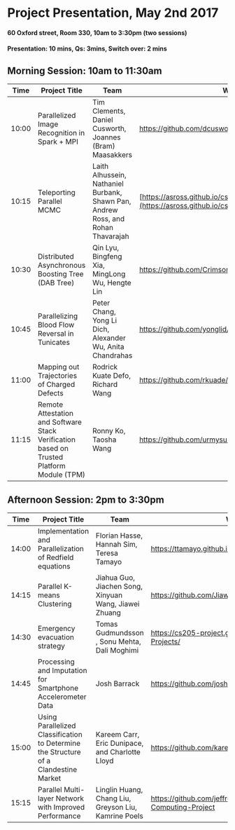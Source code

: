 # Project Presentation, May 2nd 2017
#### 60 Oxford street,  Room 330, 10am to 3:30pm (two sessions)
#### Presentation: 10 mins,  Qs:   3mins, Switch over:  2 mins 

## Morning Session: 10am to 11:30am

| Time | Project Title | Team | Website | Supervisor
| ------- | ------------ | --------- | -------- | -------- |
| 10:00  | Parallelized Image Recognition in Spark + MPI | Tim Clements, Daniel Cusworth, Joannes (Bram) Maasakkers | https://github.com/dcusworth/image_spark_mpi | Rafael | 
| 10:15  | Teleporting Parallel MCMC | Laith Alhussein, Nathaniel Burbank, Shawn Pan, Andrew Ross, and Rohan Thavarajah |[https://asross.github.io/cs205-project/](https://asross.github.io/cs205-project/) | WeiWei|
| 10:30  | Distributed Asynchronous Boosting Tree (DAB Tree)| Qin Lyu, Bingfeng Xia, MingLong Wu, Hengte Lin | https://github.com/CrimsonInn/dab-tree | Rafael |
| 10:45  | Parallelizing Blood Flow Reversal in Tunicates | Peter Chang, Yong Li Dich, Alexander Wu, Anita Chandrahas |https://github.com/yonglid/CS205-Final-Project | Manju |
| 11:00  | Mapping out Trajectories of Charged Defects |Rodrick Kuate Defo, Richard Wang |  https://github.com/rkuade/CS205-project | Manju |
| 11:15 | Remote Attestation and Software Stack Verification based on Trusted Platform Module (TPM) | Ronny Ko, Taosha Wang|https://github.com/urmysunshine007/CS205_Final_project | Charles |


## Afternoon Session: 2pm to 3:30pm
| Time | Project Title | Team | Website | Supervisor
| ------- | ------------ | --------- | -------- | -------- |
| 14:00  | Implementation and Parallelization of  Redfield equations  | Florian Hasse, Hannah Sim, Teresa Tamayo| https://ttamayo.github.io/CS205_Redfield/ | Manju |
| 14:15  | Parallel K-means Clustering | Jiahua Guo, Jiachen Song, Xinyuan Wang, Jiawei Zhuang | https://github.com/JiaweiZhuang/CS205_final_project | WeiWei |
| 14:30  | Emergency evacuation strategy | Tomas Gudmundsson , Sonu Mehta, Dali Moghimi | https://cs205-project.github.io/CS205-Spring2017-Projects/ | Charles |
|14:45  | Processing and Imputation for Smartphone Accelerometer Data |Josh Barrack | https://github.com/josh-barback/CS205_project | Manju |
| 15:00  | Using Parallelized Classification to Determine the Structure of a Clandestine Market| Kareem Carr, Eric Dunipace, and Charlotte Lloyd | https://github.com/kareemcarr/cs205_2017_project/ | Rafael |
| 15:15 | Parallel Multi-layer Network with Improved Performance | Linglin Huang, Chang Liu, Greyson Liu, Kamrine Poels | https://github.com/jeffrey6557/CS205-Parallel-Computing-Project | Charles |
